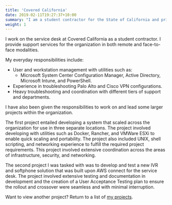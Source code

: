 ```yaml
---
title: 'Covered California'
date: 2019-02-11T19:27:37+10:00
summary: "I am a student contractor for the State of California and primarily provide face-to-face and remote services for the California Health Benefit Exchange. I have also led and assisted in the development of some larger projects within the organization."
weight: 1
---
```


I work on the service desk at Covered California as a student contractor. I provide support services for the organization in both remote and face-to-face modalities. 

My everyday responsibilities include:
- User and  workstation management with utilities such as:
    -  Microsoft System Center Configuration Manager, Active Directory, Microsoft Intune, and PowerShell. 
- Experience in troubleshooting Palo Alto and Cisco VPN configurations.
- Heavy troubleshooting and coordination with different tiers of support and departments. 


I have also been given the responsibilities to work on and lead some larger projects within the organization.


The first project entailed developing a system that scaled across the organization for use in three separate locations. The project involved developing with utilities such as Docker, Rancher, and VMWare ESXi to enable quick scaling and portability. The project also included UNIX, shell scripting, and networking experience to fulfill the required project requirements. This project involved extensive coordination across the areas of infrastructure, security, and networking. 


The second project I was tasked with was to develop and test a new IVR and softphone solution that was built upon AWS connect for the service desk. The project involved extensive testing and documentation in development and the creation of a User Acceptance Testing plan to ensure the rollout and crossover were seamless and with minimal interruption. 



Want to view another project? Return to a list of [my projects](/experience).
